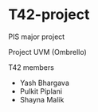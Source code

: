 # T42-project
PIS major project

Project UVM (Ombrello)

T42 members
 - Yash Bhargava
 - Pulkit Piplani
 - Shayna Malik
